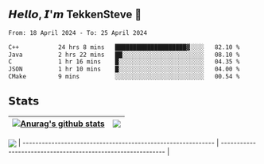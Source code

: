 ## 𝙃𝙚𝙡𝙡𝙤, 𝙄'𝙢 TekkenSteve 👋

<!--
**TekkenSteve/TekkenSteve** is a ✨ _special_ ✨ repository because its `README.md` (this file) appears on your GitHub profile.

Here are some ideas to get you started:

- 🔭 I’m currently working on ...
- 🌱 I’m currently learning ...
- 👯 I’m looking to collaborate on ...
- 🤔 I’m looking for help with ...
- 💬 Ask me about ...
- 📫 How to reach me: ...
- 😄 Pronouns: ...
- ⚡ Fun fact: ...
  -->


<!--START_SECTION:waka-->

```txt
From: 18 April 2024 - To: 25 April 2024

C++           24 hrs 8 mins   ████████████████████▓░░░░   82.10 %
Java          2 hrs 22 mins   ██░░░░░░░░░░░░░░░░░░░░░░░   08.10 %
C             1 hr 16 mins    █░░░░░░░░░░░░░░░░░░░░░░░░   04.35 %
JSON          1 hr 10 mins    █░░░░░░░░░░░░░░░░░░░░░░░░   04.00 %
CMake         9 mins          ░░░░░░░░░░░░░░░░░░░░░░░░░   00.54 %
```

<!--END_SECTION:waka-->

## 𝗦𝘁𝗮𝘁𝘀


| <a href="https://github.com/anuraghazra/github-readme-stats"><img align="center" src="https://github-readme-stats.vercel.app/api?username=TekkenSteve&show_icons=true&include_all_commits=true&theme=buefy&hide_border=true" alt="Anurag's github stats" /></a> | <a href="https://github.com/anuraghazra/github-readme-stats"><img align="center" src="https://github-readme-stats.vercel.app/api/top-langs/?username=TekkenSteve&layout=compact&theme=buefy&hide_border=true" /></a> |
| ------------------------------------------------------------ | ------------------------------------------------------------ |
<a href="https://github.com/anuraghazra/github-readme-stats"><img align="center" src="https://github-readme-stats.vercel.app/api/wakatime?username=TekkenSteve&range=all_time&layout=compact&theme=transparent&v=2" /></a>
| ------------------------------------------------------------ | ------------------------------------------------------------ |


